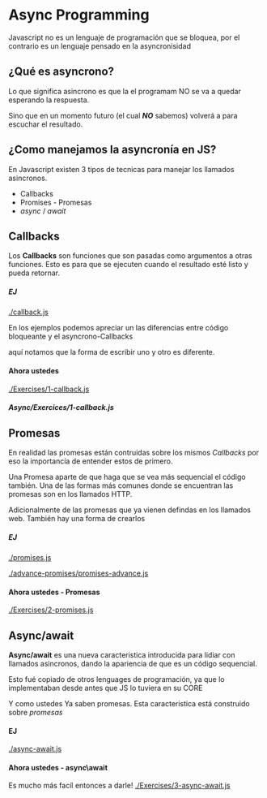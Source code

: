 # Async Programming

Javascript no es un lenguaje de programación que se bloquea, por el contrario es un lenguaje pensado en la asyncronisidad

## ¿Qué es asyncrono?

Lo que significa asincrono es que la el programam NO se va a quedar esperando la respuesta.

Sino que en un momento futuro (el cual **_NO_** sabemos) volverá a para escuchar el resultado.

## ¿Como manejamos la asyncronía en JS?

En Javascript existen 3 tipos de tecnicas para manejar los llamados asincronos.

- Callbacks
- Promises - Promesas
- _async_ / _await_

## Callbacks

Los **Callbacks** son funciones que son pasadas como argumentos a otras funciones. Esto es para que se ejecuten cuando el resultado esté listo y pueda retornar.

##### EJ

[./callback.js](./callback.js)

En los ejemplos podemos apreciar un las diferencias entre código bloqueante y el asyncrono-Callbacks

aquí notamos que la forma de escribir uno y otro es diferente.

#### Ahora ustedes

[./Exercises/1-callback.js](./Exercises/1-callback.js)

##### Async/Exercices/1-callback.js

## Promesas

En realidad las promesas están contruidas sobre los mismos _Callbacks_ por eso la importancía de entender estos de primero.

Una Promesa aparte de que haga que se vea más sequencial el código también.
Una de las formas más comunes donde se encuentran las promesas son en los llamados HTTP.

Adicionalmente de las promesas que ya vienen defindas en los llamados web. También hay una forma de crearlos

##### EJ

[./promises.js](./promises.js)

[./advance-promises/promises-advance.js](./advance-promises/promises-advance.js)

#### Ahora ustedes - Promesas

[./Exercises/2-promises.js](./Exercises/2-promises.js)

## Async/await

**Async/await** es una nueva caracteristica introducida para lidiar con llamados asincronos, dando la apariencia de que es un código sequencial.

Esto fué copiado de otros lenguages de programación, ya que lo implementaban desde antes que JS lo tuviera en su CORE

Y como ustedes Ya saben promesas. Esta caracteristica está construido sobre _promesas_

#### EJ

[./async-await.js](./async-await.js)

#### Ahora ustedes - async\await

Es mucho más facíl entonces a darle!
[./Exercises/3-async-await.js](./Exercises/3-async-await.js)
